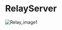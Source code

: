 # RelayServer
 ![Relay_image1](https://user-images.githubusercontent.com/60934697/193571321-9c74f8f7-a609-4bc6-ac7a-6b764aa144db.png)
